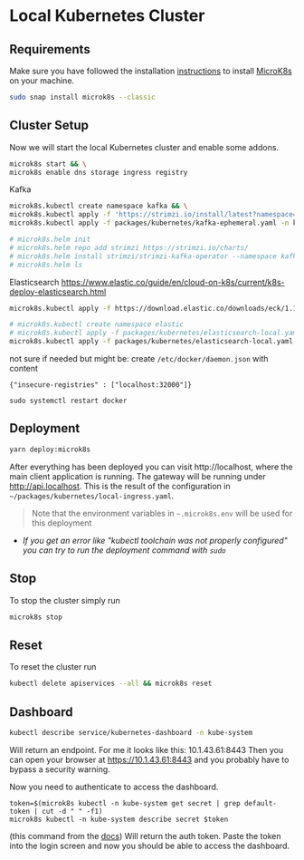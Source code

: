 # Local Kubernetes Cluster

## Requirements

Make sure you have followed the installation [instructions](ubuntu.md) to install [MicroK8s](https://github.com/ubuntu/microk8s) on your machine.

```bash
sudo snap install microk8s --classic
```

## Cluster Setup

Now we will start the local Kubernetes cluster and enable some addons.

```bash
microk8s start && \
microk8s enable dns storage ingress registry
```

Kafka

```bash
microk8s.kubectl create namespace kafka && \
microk8s.kubectl apply -f 'https://strimzi.io/install/latest?namespace=kafka' -n kafka && \
microk8s.kubectl apply -f packages/kubernetes/kafka-ephemeral.yaml -n kafka
```

```bash
# microk8s.helm init
# microk8s.helm repo add strimzi https://strimzi.io/charts/
# microk8s.helm install strimzi/strimzi-kafka-operator --namespace kafka
# microk8s.helm ls
```

Elasticsearch
https://www.elastic.co/guide/en/cloud-on-k8s/current/k8s-deploy-elasticsearch.html

```bash
microk8s.kubectl apply -f https://download.elastic.co/downloads/eck/1.1.2/all-in-one.yaml

# microk8s.kubectl create namespace elastic
# microk8s.kubectl apply -f packages/kubernetes/elasticsearch-local.yaml -n elastic
microk8s.kubectl apply -f packages/kubernetes/elasticsearch-local.yaml
```

not sure if needed but might be:
create `/etc/docker/daemon.json` with content

```
{"insecure-registries" : ["localhost:32000"]}
```

```
sudo systemctl restart docker
```

## Deployment

```bash
yarn deploy:microk8s
```

After everything has been deployed you can visit http://localhost, where the main client application is running. The gateway will be running under http://api.localhost.
This is the result of the configuration in `~/packages/kubernetes/local-ingress.yaml`.

> Note that the environment variables in `~.microk8s.env` will be used for this deployment

- _If you get an error like "kubectl toolchain was not properly configured" you can try to run the deployment command with `sudo`_

## Stop

To stop the cluster simply run

```bash
microk8s stop
```

## Reset

To reset the cluster run

```bash
kubectl delete apiservices --all && microk8s reset
```

## Dashboard

```bash
kubectl describe service/kubernetes-dashboard -n kube-system
```

Will return an endpoint. For me it looks like this: 10.1.43.61:8443
Then you can open your browser at https://10.1.43.61:8443 and you probably have to bypass a security warning.

Now you need to authenticate to access the dashboard.

```
token=$(microk8s kubectl -n kube-system get secret | grep default-token | cut -d " " -f1)
microk8s kubectl -n kube-system describe secret $token
```

(this command from the [docs][1])
Will return the auth token. Paste the token into the login screen and now you should be able to
access the dashboard.

[1]: https://microk8s.io/docs/addon-dashboard
